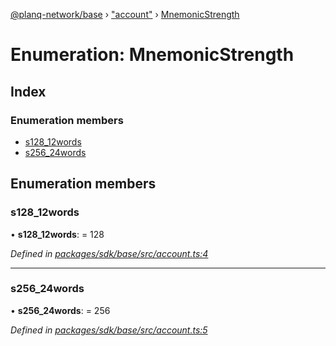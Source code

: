 [@planq-network/base](../README.md) › ["account"](../modules/_account_.md) › [MnemonicStrength](_account_.mnemonicstrength.md)

# Enumeration: MnemonicStrength

## Index

### Enumeration members

* [s128_12words](_account_.mnemonicstrength.md#s128_12words)
* [s256_24words](_account_.mnemonicstrength.md#s256_24words)

## Enumeration members

###  s128_12words

• **s128_12words**: = 128

*Defined in [packages/sdk/base/src/account.ts:4](https://github.com/planq-network/planq-sdk/blob/master/packages/sdk/base/src/account.ts#L4)*

___

###  s256_24words

• **s256_24words**: = 256

*Defined in [packages/sdk/base/src/account.ts:5](https://github.com/planq-network/planq-sdk/blob/master/packages/sdk/base/src/account.ts#L5)*
